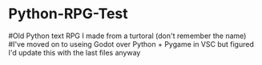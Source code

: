 # Python-RPG-Test
#Old Python text RPG I made from a turtoral (don't remember the name)
#I've moved on to useing Godot over Python + Pygame in VSC but figured I'd update this with the last files anyway
